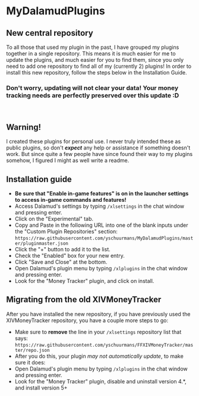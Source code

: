 # MyDalamudPlugins

## New central repository
To all those that used my plugin in the past, I have grouped my plugins together in a single repository. This means it is much easier for me to update the plugins, and much easier for you to find them, since you only need to add one repository to find all of my (currently 2) plugins! In order to install this new repository, follow the steps below in the Installation Guide.

### Don't worry, updating will **not** clear your data! Your money tracking needs are perfectly preserved over this update :D

&nbsp;
&nbsp;

## Warning!
I created these plugins for personal use. I never truly intended these as public plugins, so don't _**expect**_ any help or assistance if something doesn't work. But since quite a few people have since found their way to my plugins somehow, I figured I might as well write a readme.

## Installation guide
* **Be sure that "Enable in-game features" is on in the launcher settings to access in-game commands and features!**
* Access Dalamud's settings by typing `/xlsettings` in the chat window and pressing enter.
* Click on the "Experimental" tab.
* Copy and Paste in the following URL into one of the blank inputs under the "Custom Plugin Repositories" section: `https://raw.githubusercontent.com/yschuurmans/MyDalamudPlugins/master/pluginmaster.json`
* Click the "+" button to add it to the list.
* Check the "Enabled" box for your new entry.
* Click "Save and Close" at the bottom.
* Open Dalamud's plugin menu by typing `/xlplugins` in the chat window and pressing enter.
* Look for the "Money Tracker" plugin, and click on install.

## Migrating from the old XIVMoneyTracker
After you have installed the new repository, if you have previously used the XIVMoneyTracker repository, you have a couple more steps to go:
* Make sure to **remove** the line in your `/xlsettings` repository list that says:
`https://raw.githubusercontent.com/yschuurmans/FFXIVMoneyTracker/master/repo.json`
* After you do this, your plugin _may not automatically update_, to make sure it does:
* Open Dalamud's plugin menu by typing `/xlplugins` in the chat window and pressing enter.
* Look for the "Money Tracker" plugin, disable and uninstall version 4.*, and install version 5+
